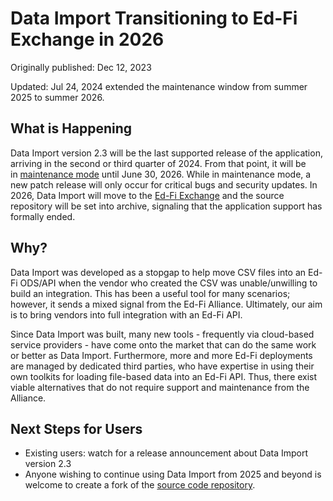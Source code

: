 # Data Import Transitioning to Ed-Fi Exchange in 2026

Originally published: Dec 12, 2023

Updated: Jul 24, 2024 extended the maintenance window from summer 2025 to summer
2026.

## What is Happening

Data Import version 2.3 will be the last supported release of the application,
arriving in the second or third quarter of 2024. From that point, it will be
in [maintenance mode](./readme.md) until June 30, 2026. While in maintenance
mode, a new patch release will only occur for critical bugs and security
updates. In 2026, Data Import will move to the [Ed-Fi
Exchange](https://exchange.ed-fi.org) and the source repository will be set into
archive, signaling that the application support has formally ended.

## Why?

Data Import was developed as a stopgap to help move CSV files into an Ed-Fi
ODS/API when the vendor who created the CSV was unable/unwilling to build an
integration. This has been a useful tool for many scenarios; however, it sends a
mixed signal from the Ed-Fi Alliance. Ultimately, our aim is to bring vendors
into full integration with an Ed-Fi API.

Since Data Import was built, many new tools - frequently via cloud-based service
providers - have come onto the market that can do the same work or better as
Data Import. Furthermore, more and more Ed-Fi deployments are managed by
dedicated third parties, who have expertise in using their own toolkits for
loading file-based data into an Ed-Fi API. Thus, there exist viable alternatives
that do not require support and maintenance from the Alliance.

## Next Steps for Users

* Existing users: watch for a release announcement about Data Import version 2.3
* Anyone wishing to continue using Data Import from 2025 and beyond is welcome
  to create a fork of the [source code
  repository](https://github.com/Ed-Fi-Alliance-OSS/Ed-Fi-DataImport).
